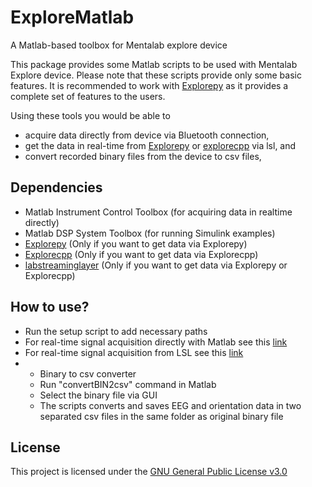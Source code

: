 # ExploreMatlab
A Matlab-based toolbox for Mentalab explore device


This package provides some Matlab scripts to be used with Mentalab Explore device. Please note that these scripts provide only some basic features. It is recommended to work with [Explorepy](https://github.com/Mentalab-hub/explorepy) as it provides a complete set of features to the users.

Using these tools you would be able to
* acquire data directly from device via Bluetooth connection,
* get the data in real-time from [Explorepy](https://github.com/Mentalab-hub/explorepy) or [explorecpp](https://github.com/Mentalab-hub/explorecpp) via lsl, and 
* convert recorded binary files from the device to csv files, 


## Dependencies
* Matlab Instrument Control Toolbox (for acquiring data in realtime directly)
* Matlab DSP System Toolbox (for running Simulink examples)
* [Explorepy](https://github.com/Mentalab-hub/explorepy) (Only if you want to get data via Explorepy)
* [Explorecpp](https://github.com/Mentalab-hub/explorecpp) (Only if you want to get data via Explorecpp)
* [labstreaminglayer](https://github.com/sccn/labstreaminglayer) (Only if you want to get data via Explorepy or Explorecpp)


## How to use?
* Run the setup script to add necessary paths
* For real-time signal acquisition directly with Matlab see this [link](https://github.com/Mentalab-hub/explorematlab/tree/master/api)
* For real-time signal acquisition from LSL see this [link](https://github.com/Mentalab-hub/explorematlab/tree/master/lsl-acquisition)
* * Binary to csv converter
  * Run "convertBIN2csv" command in Matlab
  * Select the binary file via GUI
  * The scripts converts and saves EEG and orientation data in two separated csv files in the same folder as original binary file

## License
This project is licensed under the [GNU General Public License v3.0](LICENSE)
